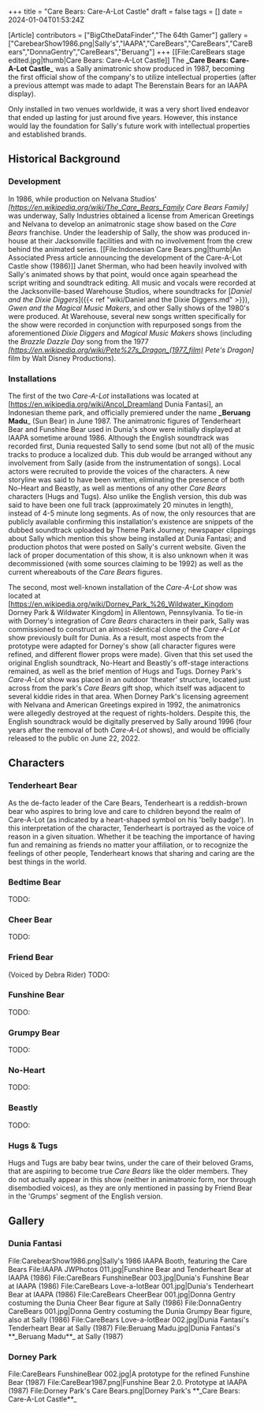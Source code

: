 +++
title = "Care Bears: Care-A-Lot Castle"
draft = false
tags = []
date = 2024-01-04T01:53:24Z

[Article]
contributors = ["BigCtheDataFinder","The 64th Gamer"]
gallery = ["CarebearShow1986.png|Sally's","IAAPA","CareBears","CareBears","CareBears","DonnaGentry","CareBears","Beruang"]
+++
[[File:CareBears stage edited.jpg|thumb|Care Bears: Care-A-Lot Castle]]
The **_Care Bears: Care-A-Lot Castle**_ was a Sally animatronic show produced in 1987, becoming the first official show of the company's to utilize intellectual properties (after a previous attempt was made to adapt The Berenstain Bears for an IAAPA display).

Only installed in two venues worldwide, it was a very short lived endeavor that ended up lasting for just around five years. However, this instance would lay the foundation for Sally's future work with intellectual properties and established brands.

## Historical Background ##

### Development ###
In 1986, while production on Nelvana Studios' _[https://en.wikipedia.org/wiki/The_Care_Bears_Family Care Bears Family]_ was underway, Sally Industries obtained a license from American Greetings and Nelvana to develop an animatronic stage show based on the _Care Bears_ franchise. Under the leadership of Sally, the show was produced in-house at their Jacksonville facilities and with no involvement from the crew behind the animated series.
[[File:Indonesian Care Bears.png|thumb|An Associated Press article announcing the development of the Care-A-Lot Castle show (1986)]]
Janet Sherman, who had been heavily involved with Sally's animated shows by that point, would once again spearhead the script writing and soundtrack editing. All music and vocals were recorded at the Jacksonville-based Warehouse Studios, where soundtracks for [_Daniel and the Dixie Diggers_]({{< ref "wiki/Daniel and the Dixie Diggers.md" >}}), _Gwen and the Magical Music Makers_, and other Sally shows of the 1980's were produced. At Warehouse, several new songs written specifically for the show were recorded in conjunction with repurposed songs from the aforementioned _Dixie Diggers_ and _Magical Music Makers_ shows (including the _Brazzle Dazzle Day_ song from the 1977 _[https://en.wikipedia.org/wiki/Pete%27s_Dragon_(1977_film) Pete's Dragon]_ film by Walt Disney Productions).

### Installations ###
The first of the two _Care-A-Lot_ installations was located at [https://en.wikipedia.org/wiki/Ancol_Dreamland Dunia Fantasi], an Indonesian theme park, and officially premiered under the name **_Beruang Madu**_ (Sun Bear) in June 1987. The animatronic figures of Tenderheart Bear and Funshine Bear used in Dunia's show were initially displayed at IAAPA sometime around 1986. Although the English soundtrack was recorded first, Dunia requested Sally to send some (but not all) of the music tracks to produce a localized dub. This dub would be arranged without any involvement from Sally (aside from the instrumentation of songs). Local actors were recruited to provide the voices of the characters. A new storyline was said to have been written, eliminating the presence of both No-Heart and Beastly, as well as mentions of any other _Care Bears_ characters (Hugs and Tugs). Also unlike the English version, this dub was said to have been one full track (approximately 20 minutes in length), instead of 4-5 minute long segments. As of now, the only resources that are publicly available confirming this installation's existence are snippets of the dubbed soundtrack uploaded by Theme Park Journey; newspaper clippings about Sally which mention this show being installed at Dunia Fantasi; and production photos that were posted on Sally's current website. Given the lack of proper documentation of this show, it is also unknown when it was decommissioned (with some sources claiming to be 1992) as well as the current whereabouts of the _Care Bears_ figures.

The second, most well-known installation of the _Care-A-Lot_ show was located at [https://en.wikipedia.org/wiki/Dorney_Park_%26_Wildwater_Kingdom Dorney Park & Wildwater Kingdom] in Allentown, Pennsylvania. To tie-in with Dorney's integration of _Care Bears_ characters in their park, Sally was commissioned to construct an almost-identical clone of the _Care-A-Lot_ show previously built for Dunia. As a result, most aspects from the prototype were adapted for Dorney's show (all character figures were refined, and different flower props were made). Given that this set used the original English soundtrack, No-Heart and Beastly's off-stage interactions remained, as well as the brief mention of Hugs and Tugs. Dorney Park's _Care-A-Lot_ show was placed in an outdoor 'theater' structure, located just across from the park's _Care Bears_ gift shop, which itself was adjacent to several kiddie rides in that area. When Dorney Park's licensing agreement with Nelvana and American Greetings expired in 1992, the animatronics were allegedly destroyed at the request of rights-holders. Despite this, the English soundtrack would be digitally preserved by Sally around 1996 (four years after the removal of both _Care-A-Lot_ shows), and would be officially released to the public on June 22, 2022.

## Characters ##

### Tenderheart Bear ###
As the de-facto leader of the Care Bears, Tenderheart is a reddish-brown bear who aspires to bring love and care to children beyond the realm of Care-A-Lot (as indicated by a heart-shaped symbol on his 'belly badge'). In this interpretation of the character, Tenderheart is portrayed as the voice of reason in a given situation. Whether it be teaching the importance of having fun and remaining as friends no matter your affiliation, or to recognize the feelings of other people, Tenderheart knows that sharing and caring are the best things in the world.

### Bedtime Bear ###
TODO:

### Cheer Bear ###
TODO:

### Friend Bear ###
(Voiced by Debra Rider) TODO:

### Funshine Bear ###
TODO:

### Grumpy Bear ###
TODO:

### No-Heart ###
TODO:

### Beastly ###
TODO:

### Hugs & Tugs ###
Hugs and Tugs are baby bear twins, under the care of their beloved Grams, that are aspiring to become true _Care Bears_ like the older members. They do not actually appear in this show (neither in animatronic form, nor through disembodied voices), as they are only mentioned in passing by Friend Bear in the 'Grumps' segment of the English version.

## Gallery ##

### Dunia Fantasi ###
<gallery>
File:CarebearShow1986.png|Sally's 1986 IAAPA Booth, featuring the Care Bears
File:IAAPA JWPhotos 011.jpg|Funshine Bear and Tenderheart Bear at IAAPA (1986)
File:CareBears FunshineBear 003.jpg|Dunia's Funshine Bear at IAAPA (1986)
File:CareBears Love-a-lotBear 001.jpg|Dunia's Tenderheart Bear at IAAPA (1986)
File:CareBears CheerBear 001.jpg|Donna Gentry costuming the Dunia Cheer Bear figure at Sally (1986)
File:DonnaGentry CareBears 001.jpg|Donna Gentry costuming the Dunia Grumpy Bear figure, also at Sally (1986)
File:CareBears Love-a-lotBear 002.jpg|Dunia Fantasi's Tenderheart Bear at Sally (1987)
File:Beruang Madu.jpg|Dunia Fantasi's **_Beruang Madu**_ at Sally (1987)
</gallery>

### Dorney Park ###
<gallery>
File:CareBears FunshineBear 002.jpg|A prototype for the refined Funshine Bear (1987)
File:CareBear1987.png|Funshine Bear 2.0. Prototype at IAAPA (1987)
File:Dorney Park's Care Bears.png|Dorney Park's **_Care Bears: Care-A-Lot Castle**_
</gallery>
